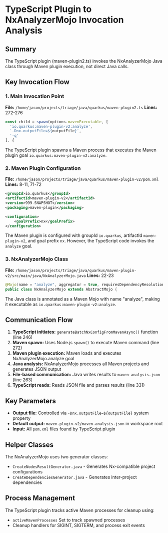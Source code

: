 # TypeScript Plugin to NxAnalyzerMojo Invocation Analysis

## Summary
The TypeScript plugin (maven-plugin2.ts) invokes the NxAnalyzerMojo Java class through Maven plugin execution, not direct Java calls.

## Key Invocation Flow

### 1. Main Invocation Point
**File:** `/home/jason/projects/triage/java/quarkus/maven-plugin2.ts`
**Lines:** 272-276

```typescript
const child = spawn(options.mavenExecutable, [
  'io.quarkus:maven-plugin-v2:analyze',
  `-Dnx.outputFile=${outputFile}`,
  '-q'
], {
```

The TypeScript plugin spawns a Maven process that executes the Maven plugin goal `io.quarkus:maven-plugin-v2:analyze`.

### 2. Maven Plugin Configuration
**File:** `/home/jason/projects/triage/java/quarkus/maven-plugin-v2/pom.xml`
**Lines:** 8-11, 71-72

```xml
<groupId>io.quarkus</groupId>
<artifactId>maven-plugin-v2</artifactId>
<version>999-SNAPSHOT</version>
<packaging>maven-plugin</packaging>

<configuration>
    <goalPrefix>nx</goalPrefix>
</configuration>
```

The Maven plugin is configured with groupId `io.quarkus`, artifactId `maven-plugin-v2`, and goal prefix `nx`. However, the TypeScript code invokes the `analyze` goal.

### 3. NxAnalyzerMojo Class
**File:** `/home/jason/projects/triage/java/quarkus/maven-plugin-v2/src/main/java/NxAnalyzerMojo.java`
**Lines:** 22-23

```java
@Mojo(name = "analyze", aggregator = true, requiresDependencyResolution = ResolutionScope.COMPILE_PLUS_RUNTIME)
public class NxAnalyzerMojo extends AbstractMojo {
```

The Java class is annotated as a Maven Mojo with name "analyze", making it executable as `io.quarkus:maven-plugin-v2:analyze`.

## Communication Flow

1. **TypeScript initiates:** `generateBatchNxConfigFromMavenAsync()` function (line 246)
2. **Maven spawn:** Uses Node.js `spawn()` to execute Maven command (line 272)
3. **Maven plugin execution:** Maven loads and executes NxAnalyzerMojo.analyze goal
4. **Java analysis:** NxAnalyzerMojo processes all Maven projects and generates JSON output
5. **File-based communication:** Java writes results to `maven-analysis.json` (line 263)
6. **TypeScript reads:** Reads JSON file and parses results (line 331)

## Key Parameters

- **Output file:** Controlled via `-Dnx.outputFile=${outputFile}` system property
- **Default output:** `maven-plugin-v2/maven-analysis.json` in workspace root
- **Input:** All `pom.xml` files found by TypeScript plugin

## Helper Classes
The NxAnalyzerMojo uses two generator classes:
- `CreateNodesResultGenerator.java` - Generates Nx-compatible project configurations
- `CreateDependenciesGenerator.java` - Generates inter-project dependencies

## Process Management
The TypeScript plugin tracks active Maven processes for cleanup using:
- `activeMavenProcesses` Set to track spawned processes
- Cleanup handlers for SIGINT, SIGTERM, and process exit events